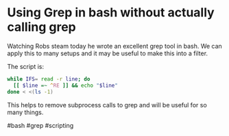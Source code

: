 # Using Grep in bash without actually calling grep

Watching Robs steam today he wrote an excellent grep tool in bash. We
can apply this to many setups and it may be useful to make this into a
filter.

The script is:
``` bash
while IFS= read -r line; do
  [[ $line =~ ^RE ]] && echo "$line"
done < <(ls -1)
```

This helps to remove subprocess calls to grep and will be useful for so
many things.

  #bash #grep #scripting


